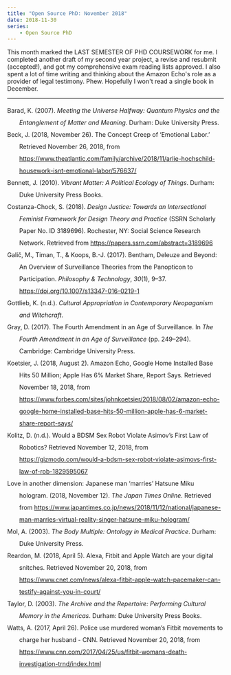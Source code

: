 ```yaml
---
title: "Open Source PhD: November 2018"
date: 2018-11-30
series: 
    - Open Source PhD
---
```


This month marked the LAST SEMESTER OF PHD COURSEWORK for me. I completed another draft of my second year project, a revise and resubmit (accepted!), and got my comprehensive exam reading lists approved. I also spent a lot of time writing and thinking about the Amazon Echo's role as a provider of legal testimony.  Phew.  Hopefully I won't read a single book in December. 

<hr>
<div class="csl-bib-body" style="line-height: 2; margin-left: 2em; text-indent:-2em;">
  <div class="csl-entry">Barad, K. (2007). <i>Meeting the Universe Halfway: Quantum Physics and the Entanglement of Matter and Meaning</i>. Durham: Duke University Press.</div>
  <span class="Z3988" title="url_ver=Z39.88-2004&amp;ctx_ver=Z39.88-2004&amp;rfr_id=info%3Asid%2Fzotero.org%3A2&amp;rft_id=urn%3Aisbn%3A978-0-8223-8812-8&amp;rft_val_fmt=info%3Aofi%2Ffmt%3Akev%3Amtx%3Abook&amp;rft.genre=book&amp;rft.btitle=Meeting%20the%20Universe%20Halfway%3A%20Quantum%20Physics%20and%20the%20Entanglement%20of%20Matter%20and%20Meaning&amp;rft.place=Durham&amp;rft.publisher=Duke%20University%20Press&amp;rft.series=e-Duke%20books%20scholarly%20collection&amp;rft.aufirst=Karen&amp;rft.aulast=Barad&amp;rft.au=Karen%20Barad&amp;rft.date=2007&amp;rft.isbn=978-0-8223-8812-8"></span>
  <div class="csl-entry">Beck, J. (2018, November 26). The Concept Creep of ‘Emotional Labor.’ Retrieved November 26, 2018, from <a href="https://www.theatlantic.com/family/archive/2018/11/arlie-hochschild-housework-isnt-emotional-labor/576637/">https://www.theatlantic.com/family/archive/2018/11/arlie-hochschild-housework-isnt-emotional-labor/576637/</a></div>
  <span class="Z3988" title="url_ver=Z39.88-2004&amp;ctx_ver=Z39.88-2004&amp;rfr_id=info%3Asid%2Fzotero.org%3A2&amp;rft_val_fmt=info%3Aofi%2Ffmt%3Akev%3Amtx%3Adc&amp;rft.type=webpage&amp;rft.title=The%20Concept%20Creep%20of%20%E2%80%98Emotional%20Labor%E2%80%99&amp;rft.description=The%20term%20has%20become%20a%20central%20part%20of%20an%20important%20conversation%20about%20the%20division%20of%20household%20work.%20But%20the%20sociologist%20who%20coined%20it%20says%20it%E2%80%99s%20being%20used%20incorrectly.&amp;rft.identifier=https%3A%2F%2Fwww.theatlantic.com%2Ffamily%2Farchive%2F2018%2F11%2Farlie-hochschild-housework-isnt-emotional-labor%2F576637%2F&amp;rft.aufirst=Julie&amp;rft.aulast=Beck&amp;rft.au=Julie%20Beck&amp;rft.date=2018-11-26&amp;rft.language=en-US"></span>
  <div class="csl-entry">Bennett, J. (2010). <i>Vibrant Matter: A Political Ecology of Things</i>. Durham: Duke University Press Books.</div>
  <span class="Z3988" title="url_ver=Z39.88-2004&amp;ctx_ver=Z39.88-2004&amp;rfr_id=info%3Asid%2Fzotero.org%3A2&amp;rft_id=urn%3Aisbn%3A978-0-8223-4633-3&amp;rft_val_fmt=info%3Aofi%2Ffmt%3Akev%3Amtx%3Abook&amp;rft.genre=book&amp;rft.btitle=Vibrant%20Matter%3A%20A%20Political%20Ecology%20of%20Things&amp;rft.place=Durham&amp;rft.publisher=Duke%20University%20Press%20Books&amp;rft.aufirst=Jane&amp;rft.aulast=Bennett&amp;rft.au=Jane%20Bennett&amp;rft.date=2010-01-04&amp;rft.tpages=200&amp;rft.isbn=978-0-8223-4633-3&amp;rft.language=English"></span>
  <div class="csl-entry">Costanza-Chock, S. (2018). <i>Design Justice: Towards an Intersectional Feminist Framework for Design Theory and Practice</i> (SSRN Scholarly Paper No. ID 3189696). Rochester, NY: Social Science Research Network. Retrieved from <a href="https://papers.ssrn.com/abstract=3189696">https://papers.ssrn.com/abstract=3189696</a></div>
  <span class="Z3988" title="url_ver=Z39.88-2004&amp;ctx_ver=Z39.88-2004&amp;rfr_id=info%3Asid%2Fzotero.org%3A2&amp;rft_val_fmt=info%3Aofi%2Ffmt%3Akev%3Amtx%3Abook&amp;rft.genre=report&amp;rft.btitle=Design%20Justice%3A%20Towards%20an%20Intersectional%20Feminist%20Framework%20for%20Design%20Theory%20and%20Practice&amp;rft.place=Rochester%2C%20NY&amp;rft.aufirst=Sasha&amp;rft.aulast=Costanza-Chock&amp;rft.au=Sasha%20Costanza-Chock&amp;rft.date=2018-06-03&amp;rft.language=en"></span>
  <div class="csl-entry">Galič, M., Timan, T., &amp; Koops, B.-J. (2017). Bentham, Deleuze and Beyond: An Overview of Surveillance Theories from the Panopticon to Participation. <i>Philosophy &amp; Technology</i>, <i>30</i>(1), 9–37. <a href="https://doi.org/10.1007/s13347-016-0219-1">https://doi.org/10.1007/s13347-016-0219-1</a></div>
  <span class="Z3988" title="url_ver=Z39.88-2004&amp;ctx_ver=Z39.88-2004&amp;rfr_id=info%3Asid%2Fzotero.org%3A2&amp;rft_id=info%3Adoi%2F10.1007%2Fs13347-016-0219-1&amp;rft_val_fmt=info%3Aofi%2Ffmt%3Akev%3Amtx%3Ajournal&amp;rft.genre=article&amp;rft.atitle=Bentham%2C%20Deleuze%20and%20Beyond%3A%20An%20Overview%20of%20Surveillance%20Theories%20from%20the%20Panopticon%20to%20Participation&amp;rft.jtitle=Philosophy%20%26%20Technology&amp;rft.stitle=Philos.%20Technol.&amp;rft.volume=30&amp;rft.issue=1&amp;rft.aufirst=Ma%C5%A1a&amp;rft.aulast=Gali%C4%8D&amp;rft.au=Ma%C5%A1a%20Gali%C4%8D&amp;rft.au=Tjerk%20Timan&amp;rft.au=Bert-Jaap%20Koops&amp;rft.date=2017-03-01&amp;rft.pages=9-37&amp;rft.spage=9&amp;rft.epage=37&amp;rft.issn=2210-5441&amp;rft.language=en"></span>
  <div class="csl-entry">Gottlieb, K. (n.d.). <i>Cultural Appropriation in Contemporary Neopaganism and Witchcraft</i>.</div>
  <span class="Z3988" title="url_ver=Z39.88-2004&amp;ctx_ver=Z39.88-2004&amp;rfr_id=info%3Asid%2Fzotero.org%3A2&amp;rft_val_fmt=info%3Aofi%2Ffmt%3Akev%3Amtx%3Adissertation&amp;rft.title=Cultural%20Appropriation%20in%20Contemporary%20Neopaganism%20and%20Witchcraft&amp;rft.aufirst=Kathryn&amp;rft.aulast=Gottlieb&amp;rft.au=Kathryn%20Gottlieb&amp;rft.tpages=88&amp;rft.language=en"></span>
  <div class="csl-entry">Gray, D. (2017). The Fourth Amendment in an Age of Surveillance. In <i>The Fourth Amendment in an Age of Surveillance</i> (pp. 249–294). Cambridge: Cambridge University Press.</div>
  <span class="Z3988" title="url_ver=Z39.88-2004&amp;ctx_ver=Z39.88-2004&amp;rfr_id=info%3Asid%2Fzotero.org%3A2&amp;rft_val_fmt=info%3Aofi%2Ffmt%3Akev%3Amtx%3Abook&amp;rft.genre=bookitem&amp;rft.atitle=The%20Fourth%20Amendment%20in%20an%20Age%20of%20Surveillance&amp;rft.place=Cambridge&amp;rft.publisher=Cambridge%20University%20Press&amp;rft.aufirst=David&amp;rft.aulast=Gray&amp;rft.au=David%20Gray&amp;rft.date=2017&amp;rft.pages=249-294&amp;rft.spage=249&amp;rft.epage=294"></span>
  <div class="csl-entry">Koetsier, J. (2018, August 2). Amazon Echo, Google Home Installed Base Hits 50 Million; Apple Has 6% Market Share, Report Says. Retrieved November 18, 2018, from <a href="https://www.forbes.com/sites/johnkoetsier/2018/08/02/amazon-echo-google-home-installed-base-hits-50-million-apple-has-6-market-share-report-says/">https://www.forbes.com/sites/johnkoetsier/2018/08/02/amazon-echo-google-home-installed-base-hits-50-million-apple-has-6-market-share-report-says/</a></div>
  <span class="Z3988" title="url_ver=Z39.88-2004&amp;ctx_ver=Z39.88-2004&amp;rfr_id=info%3Asid%2Fzotero.org%3A2&amp;rft_val_fmt=info%3Aofi%2Ffmt%3Akev%3Amtx%3Adc&amp;rft.type=webpage&amp;rft.title=Amazon%20Echo%2C%20Google%20Home%20Installed%20Base%20Hits%2050%20Million%3B%20Apple%20Has%206%25%20Market%20Share%2C%20Report%20Says&amp;rft.description=Amazon%20invented%20this%20market%20in%202015%20and%20still%20has%20a%20majority%20market%20share.&amp;rft.identifier=https%3A%2F%2Fwww.forbes.com%2Fsites%2Fjohnkoetsier%2F2018%2F08%2F02%2Famazon-echo-google-home-installed-base-hits-50-million-apple-has-6-market-share-report-says%2F&amp;rft.aufirst=John&amp;rft.aulast=Koetsier&amp;rft.au=John%20Koetsier&amp;rft.date=2018-08-02&amp;rft.language=en"></span>
  <div class="csl-entry">Kolitz, D. (n.d.). Would a BDSM Sex Robot Violate Asimov’s First Law of Robotics? Retrieved November 12, 2018, from <a href="https://gizmodo.com/would-a-bdsm-sex-robot-violate-asimovs-first-law-of-rob-1829595067">https://gizmodo.com/would-a-bdsm-sex-robot-violate-asimovs-first-law-of-rob-1829595067</a></div>
  <span class="Z3988" title="url_ver=Z39.88-2004&amp;ctx_ver=Z39.88-2004&amp;rfr_id=info%3Asid%2Fzotero.org%3A2&amp;rft_val_fmt=info%3Aofi%2Ffmt%3Akev%3Amtx%3Adc&amp;rft.type=webpage&amp;rft.title=Would%20a%20BDSM%20Sex%20Robot%20Violate%20Asimov's%20First%20Law%20of%20Robotics%3F&amp;rft.description=The%20sex%20robot%20community%E2%80%94the%20people%20who%20make%20the%20sex%20robots%2C%20and%20the%20people%20who%20want%20to%20have%20sex%20with%20the%20sex%20robots%E2%80%94suffered%20a%20blow%20this%20past%20week%2C%20when%20the%20Houston%20City%20Council%20voted%20to%20preemptively%20ban%20what%20would%E2%80%99ve%20been%20the%20first%20sex%20robot%20%E2%80%9Cbrothel%E2%80%9D%20in%20the%20U.S.%20But%20even%20those%20council%20members%20must%20know%20that%20their%20gesture%20was%20futile.%20Soon%20the%20stigma%20will%20fade%2C%20and%20Wal-Mart%20will%20sell%20these%20things%20in%20sixty%20different%20flavors.%20Which%20of%20course%20means%20that%2C%20sometime%20in%20the%20future%2C%20you%E2%80%99ll%20almost%20certainly%20be%20able%20to%20buy%20a%20BDSM%20robot.&amp;rft.identifier=https%3A%2F%2Fgizmodo.com%2Fwould-a-bdsm-sex-robot-violate-asimovs-first-law-of-rob-1829595067&amp;rft.aufirst=Daniel&amp;rft.aulast=Kolitz&amp;rft.au=Daniel%20Kolitz&amp;rft.language=en-US"></span>
  <div class="csl-entry">Love in another dimension: Japanese man ‘marries’ Hatsune Miku hologram. (2018, November 12). <i>The Japan Times Online</i>. Retrieved from <a href="https://www.japantimes.co.jp/news/2018/11/12/national/japanese-man-marries-virtual-reality-singer-hatsune-miku-hologram/">https://www.japantimes.co.jp/news/2018/11/12/national/japanese-man-marries-virtual-reality-singer-hatsune-miku-hologram/</a></div>
  <span class="Z3988" title="url_ver=Z39.88-2004&amp;ctx_ver=Z39.88-2004&amp;rfr_id=info%3Asid%2Fzotero.org%3A2&amp;rft_val_fmt=info%3Aofi%2Ffmt%3Akev%3Amtx%3Adc&amp;rft.type=newspaperArticle&amp;rft.title=Love%20in%20another%20dimension%3A%20Japanese%20man%20%E2%80%98marries%E2%80%99%20Hatsune%20Miku%20hologram&amp;rft.source=The%20Japan%20Times%20Online&amp;rft.description=Akihiko%20Kondo's%20mother%20refused%20an%20invitation%20to%20her%20only%20son's%20wedding%20in%20Tokyo%20this%20month%2C%20but%20perhaps%20that%20isn't%20such%20a%20surprise%3A%20He%20was%20marrying%20a%20holog&amp;rft.identifier=https%3A%2F%2Fwww.japantimes.co.jp%2Fnews%2F2018%2F11%2F12%2Fnational%2Fjapanese-man-marries-virtual-reality-singer-hatsune-miku-hologram%2F&amp;rft.date=2018-11-12&amp;rft.issn=0447-5763&amp;rft.language=en-US"></span>
  <div class="csl-entry">Mol, A. (2003). <i>The Body Multiple: Ontology in Medical Practice</i>. Durham: Duke University Press.</div>
  <span class="Z3988" title="url_ver=Z39.88-2004&amp;ctx_ver=Z39.88-2004&amp;rfr_id=info%3Asid%2Fzotero.org%3A2&amp;rft_id=urn%3Aisbn%3A978-0-8223-2917-6&amp;rft_val_fmt=info%3Aofi%2Ffmt%3Akev%3Amtx%3Abook&amp;rft.genre=book&amp;rft.btitle=The%20Body%20Multiple%3A%20Ontology%20in%20Medical%20Practice&amp;rft.place=Durham&amp;rft.publisher=Duke%20University%20Press&amp;rft.aufirst=Annemarie&amp;rft.aulast=Mol&amp;rft.au=Annemarie%20Mol&amp;rft.date=2003-01-17&amp;rft.tpages=216&amp;rft.isbn=978-0-8223-2917-6&amp;rft.language=English"></span>
  <div class="csl-entry">Reardon, M. (2018, April 5). Alexa, Fitbit and Apple Watch are your digital snitches. Retrieved November 20, 2018, from <a href="https://www.cnet.com/news/alexa-fitbit-apple-watch-pacemaker-can-testify-against-you-in-court/">https://www.cnet.com/news/alexa-fitbit-apple-watch-pacemaker-can-testify-against-you-in-court/</a></div>
  <span class="Z3988" title="url_ver=Z39.88-2004&amp;ctx_ver=Z39.88-2004&amp;rfr_id=info%3Asid%2Fzotero.org%3A2&amp;rft_val_fmt=info%3Aofi%2Ffmt%3Akev%3Amtx%3Adc&amp;rft.type=webpage&amp;rft.title=Alexa%2C%20Fitbit%20and%20Apple%20Watch%20are%20your%20digital%20snitches&amp;rft.description=What%20happens%20when%20our%20digital%20devices%20become%20star%20witnesses%20for%20the%20prosecution%3F&amp;rft.identifier=https%3A%2F%2Fwww.cnet.com%2Fnews%2Falexa-fitbit-apple-watch-pacemaker-can-testify-against-you-in-court%2F&amp;rft.aufirst=Marguerite&amp;rft.aulast=Reardon&amp;rft.au=Marguerite%20Reardon&amp;rft.date=2018-04-05&amp;rft.language=en"></span>
  <div class="csl-entry">Taylor, D. (2003). <i>The Archive and the Repertoire: Performing Cultural Memory in the Americas</i>. Durham: Duke University Press Books.</div>
  <span class="Z3988" title="url_ver=Z39.88-2004&amp;ctx_ver=Z39.88-2004&amp;rfr_id=info%3Asid%2Fzotero.org%3A2&amp;rft_id=urn%3Aisbn%3A978-0-8223-3123-0&amp;rft_val_fmt=info%3Aofi%2Ffmt%3Akev%3Amtx%3Abook&amp;rft.genre=book&amp;rft.btitle=The%20Archive%20and%20the%20Repertoire%3A%20Performing%20Cultural%20Memory%20in%20the%20Americas&amp;rft.place=Durham&amp;rft.publisher=Duke%20University%20Press%20Books&amp;rft.aufirst=Diana&amp;rft.aulast=Taylor&amp;rft.au=Diana%20Taylor&amp;rft.date=2003-09-12&amp;rft.tpages=352&amp;rft.isbn=978-0-8223-3123-0&amp;rft.language=English"></span>
  <div class="csl-entry">Watts, A. (2017, April 26). Police use murdered woman’s Fitbit movements to charge her husband - CNN. Retrieved November 20, 2018, from <a href="https://www.cnn.com/2017/04/25/us/fitbit-womans-death-investigation-trnd/index.html">https://www.cnn.com/2017/04/25/us/fitbit-womans-death-investigation-trnd/index.html</a></div>
  <span class="Z3988" title="url_ver=Z39.88-2004&amp;ctx_ver=Z39.88-2004&amp;rfr_id=info%3Asid%2Fzotero.org%3A2&amp;rft_val_fmt=info%3Aofi%2Ffmt%3Akev%3Amtx%3Adc&amp;rft.type=webpage&amp;rft.title=Police%20use%20murdered%20woman's%20Fitbit%20movements%20to%20charge%20her%20husband%20-%20CNN&amp;rft.identifier=https%3A%2F%2Fwww.cnn.com%2F2017%2F04%2F25%2Fus%2Ffitbit-womans-death-investigation-trnd%2Findex.html&amp;rft.aufirst=Amanda&amp;rft.aulast=Watts&amp;rft.au=Amanda%20Watts&amp;rft.date=2017-04-26"></span>
</div>
